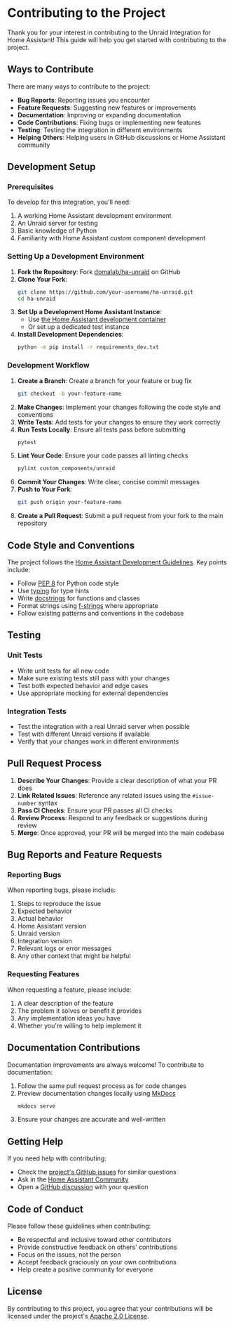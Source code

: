 # Contributing to the Project

Thank you for your interest in contributing to the Unraid Integration for Home Assistant! This guide will help you get started with contributing to the project.

## Ways to Contribute

There are many ways to contribute to the project:

- **Bug Reports**: Reporting issues you encounter
- **Feature Requests**: Suggesting new features or improvements
- **Documentation**: Improving or expanding documentation
- **Code Contributions**: Fixing bugs or implementing new features
- **Testing**: Testing the integration in different environments
- **Helping Others**: Helping users in GitHub discussions or Home Assistant community

## Development Setup

### Prerequisites

To develop for this integration, you'll need:

1. A working Home Assistant development environment
2. An Unraid server for testing
3. Basic knowledge of Python
4. Familiarity with Home Assistant custom component development

### Setting Up a Development Environment

1. **Fork the Repository**: Fork [domalab/ha-unraid](https://github.com/domalab/ha-unraid) on GitHub
2. **Clone Your Fork**:
   ```bash
   git clone https://github.com/your-username/ha-unraid.git
   cd ha-unraid
   ```
3. **Set Up a Development Home Assistant Instance**:
   - Use [the Home Assistant development container](https://developers.home-assistant.io/docs/development_environment)
   - Or set up a dedicated test instance
4. **Install Development Dependencies**:
   ```bash
   python -m pip install -r requirements_dev.txt
   ```

### Development Workflow

1. **Create a Branch**: Create a branch for your feature or bug fix
   ```bash
   git checkout -b your-feature-name
   ```
2. **Make Changes**: Implement your changes following the code style and conventions
3. **Write Tests**: Add tests for your changes to ensure they work correctly
4. **Run Tests Locally**: Ensure all tests pass before submitting
   ```bash
   pytest
   ```
5. **Lint Your Code**: Ensure your code passes all linting checks
   ```bash
   pylint custom_components/unraid
   ```
6. **Commit Your Changes**: Write clear, concise commit messages
7. **Push to Your Fork**:
   ```bash
   git push origin your-feature-name
   ```
8. **Create a Pull Request**: Submit a pull request from your fork to the main repository

## Code Style and Conventions

The project follows the [Home Assistant Development Guidelines](https://developers.home-assistant.io/docs/development_guidelines). Key points include:

- Follow [PEP 8](https://www.python.org/dev/peps/pep-0008/) for Python code style
- Use [typing](https://docs.python.org/3/library/typing.html) for type hints
- Write [docstrings](https://www.python.org/dev/peps/pep-0257/) for functions and classes
- Format strings using [f-strings](https://www.python.org/dev/peps/pep-0498/) where appropriate
- Follow existing patterns and conventions in the codebase

## Testing

### Unit Tests

- Write unit tests for all new code
- Make sure existing tests still pass with your changes
- Test both expected behavior and edge cases
- Use appropriate mocking for external dependencies

### Integration Tests

- Test the integration with a real Unraid server when possible
- Test with different Unraid versions if available
- Verify that your changes work in different environments

## Pull Request Process

1. **Describe Your Changes**: Provide a clear description of what your PR does
2. **Link Related Issues**: Reference any related issues using the `#issue-number` syntax
3. **Pass CI Checks**: Ensure your PR passes all CI checks
4. **Review Process**: Respond to any feedback or suggestions during review
5. **Merge**: Once approved, your PR will be merged into the main codebase

## Bug Reports and Feature Requests

### Reporting Bugs

When reporting bugs, please include:

1. Steps to reproduce the issue
2. Expected behavior
3. Actual behavior
4. Home Assistant version
5. Unraid version
6. Integration version
7. Relevant logs or error messages
8. Any other context that might be helpful

### Requesting Features

When requesting a feature, please include:

1. A clear description of the feature
2. The problem it solves or benefit it provides
3. Any implementation ideas you have
4. Whether you're willing to help implement it

## Documentation Contributions

Documentation improvements are always welcome! To contribute to documentation:

1. Follow the same pull request process as for code changes
2. Preview documentation changes locally using [MkDocs](https://www.mkdocs.org/)
   ```bash
   mkdocs serve
   ```
3. Ensure your changes are accurate and well-written

## Getting Help

If you need help with contributing:

- Check the [project's GitHub issues](https://github.com/domalab/ha-unraid/issues) for similar questions
- Ask in the [Home Assistant Community](https://community.home-assistant.io/)
- Open a [GitHub discussion](https://github.com/domalab/ha-unraid/discussions) with your question

## Code of Conduct

Please follow these guidelines when contributing:

- Be respectful and inclusive toward other contributors
- Provide constructive feedback on others' contributions
- Focus on the issues, not the person
- Accept feedback graciously on your own contributions
- Help create a positive community for everyone

## License

By contributing to this project, you agree that your contributions will be licensed under the project's [Apache 2.0 License](https://github.com/domalab/ha-unraid/blob/main/LICENSE). 